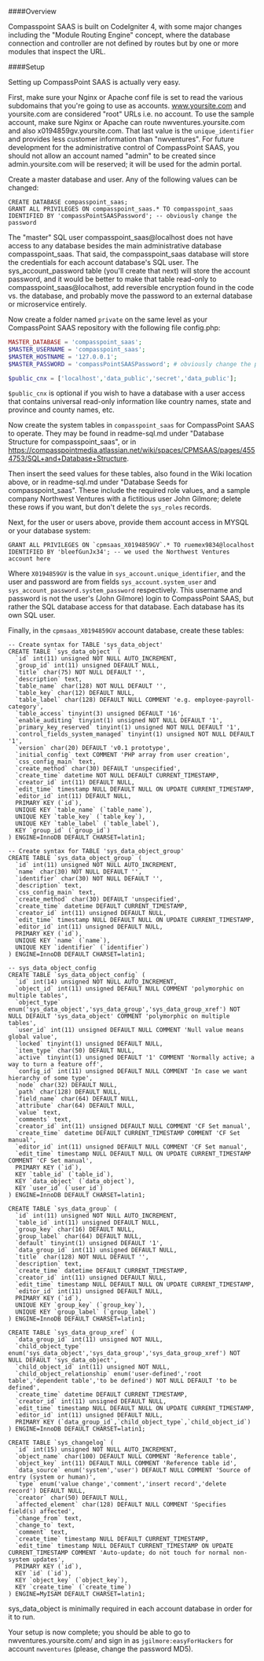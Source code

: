 ####Overview

Compasspoint SAAS is built on CodeIgniter 4, with some major changes including the "Module Routing Engine" concept, where the database connection and controller are not defined by routes but by one or more modules that inspect the URL.

####Setup

Setting up CompassPoint SAAS is actually very easy.

First, make sure your Nginx or Apache conf file is set to read the various subdomains that you're going to use as accounts.  www.yoursite.com and yoursite.com are considered "root" URLs i.e. no account.  To use the sample account, make sure Nginx or Apache can route nwventures.yoursite.com and also  x0194859gv.yoursite.com.  That last value is the `unique_identifier` and provides less customer information than "nwventures". For future development for the administrative control of CompassPoint SAAS, you should not allow an account named "admin" to be created since admin.yoursite.com will be reserved; it will be used for the admin portal.

Create a master database and user.  Any of the following values can be changed:

```mysql
CREATE DATABASE compasspoint_saas;
GRANT ALL PRIVILEGES ON compasspoint_saas.* TO compasspoint_saas IDENTIFIED BY 'compassPointSAASPassword'; -- obviously change the password
```

The "master" SQL user compasspoint_saas@localhost does not have access to any database besides the main administrative database compasspoint_saas.  That said, the compasspoint_saas database will store the credentials for each account database's SQL user.  The sys_account_password table (you'll create that next) will store the account password, and it would be better to make that table read-only to compasspoint_saas@localhost, add reversible encryption found in the code vs. the database, and probably move the password to an external database or microservice entirely.

Now create a folder named `private` on the same level as your CompassPoint SAAS repository with the following file config.php:


```php
MASTER_DATABASE = 'compasspoint_saas';
$MASTER_USERNAME = 'compasspoint_saas';
$MASTER_HOSTNAME = '127.0.0.1';
$MASTER_PASSWORD = 'compassPointSAASPassword'; # obviously change the password

$public_cnx = ['localhost','data_public','secret','data_public'];
```

`$public_cnx` is optional if you wish to have a database with a user access that contains universal read-only information like country names, state and province and county names, etc.

Now create the system tables in `compasspoint_saas` for CompassPoint SAAS to operate.  They may be found in readme-sql.md under "Database Structure for compasspoint_saas", or in https://compasspointmedia.atlassian.net/wiki/spaces/CPMSAAS/pages/4554753/SQL+and+Database+Structure.

Then insert the seed values for these tables, also found in the Wiki location above, or in readme-sql.md under "Database Seeds for compasspoint_saas".  These include the required role values, and a sample company Northwest Ventures with a fictitious user John Gilmore; delete these rows if you want, but don't delete the `sys_roles` records.

Next, for the user or users above, provide them account access in MYSQL or your database system:

```mysql
GRANT ALL PRIVILEGES ON `cpmsaas_X0194859GV`.* TO ruemex9834@localhost IDENTIFIED BY 'bleefGunJx34'; -- we used the Northwest Ventures account here
```

Where `X0194859GV` is the value in `sys_account.unique_identifier`, and the user and password are from fields `sys_account.system_user` and `sys_account_password.system_password`  respectively.  This username and password is not the user's (John Gilmore) login to CompassPoint SAAS, but rather the SQL database access for that database.  Each database has its own SQL user.

Finally, in the `cpmsaas_X0194859GV` account database, create these tables:

```mysql
-- Create syntax for TABLE 'sys_data_object'
CREATE TABLE `sys_data_object` (
  `id` int(11) unsigned NOT NULL AUTO_INCREMENT,
  `group_id` int(11) unsigned DEFAULT NULL,
  `title` char(75) NOT NULL DEFAULT '',
  `description` text,
  `table_name` char(128) NOT NULL DEFAULT '',
  `table_key` char(12) DEFAULT NULL,
  `table_label` char(128) DEFAULT NULL COMMENT 'e.g. employee-payroll-category',
  `table_access` tinyint(3) unsigned DEFAULT '16',
  `enable_auditing` tinyint(1) unsigned NOT NULL DEFAULT '1',
  `primary_key_reserved` tinyint(1) unsigned NOT NULL DEFAULT '1',
  `control_fields_system_managed` tinyint(1) unsigned NOT NULL DEFAULT '1',
  `version` char(20) DEFAULT 'v0.1 prototype',
  `initial_config` text COMMENT 'PHP array from user creation',
  `css_config_main` text,
  `create_method` char(30) DEFAULT 'unspecified',
  `create_time` datetime NOT NULL DEFAULT CURRENT_TIMESTAMP,
  `creator_id` int(11) DEFAULT NULL,
  `edit_time` timestamp NULL DEFAULT NULL ON UPDATE CURRENT_TIMESTAMP,
  `editor_id` int(11) DEFAULT NULL,
  PRIMARY KEY (`id`),
  UNIQUE KEY `table_name` (`table_name`),
  UNIQUE KEY `table_key` (`table_key`),
  UNIQUE KEY `table_label` (`table_label`),
  KEY `group_id` (`group_id`)
) ENGINE=InnoDB DEFAULT CHARSET=latin1;

-- Create syntax for TABLE 'sys_data_object_group'
CREATE TABLE `sys_data_object_group` (
  `id` int(11) unsigned NOT NULL AUTO_INCREMENT,
  `name` char(30) NOT NULL DEFAULT '',
  `identifier` char(30) NOT NULL DEFAULT '',
  `description` text,
  `css_config_main` text,
  `create_method` char(30) DEFAULT 'unspecified',
  `create_time` datetime DEFAULT CURRENT_TIMESTAMP,
  `creator_id` int(11) unsigned DEFAULT NULL,
  `edit_time` timestamp NULL DEFAULT NULL ON UPDATE CURRENT_TIMESTAMP,
  `editor_id` int(11) unsigned DEFAULT NULL,
  PRIMARY KEY (`id`),
  UNIQUE KEY `name` (`name`),
  UNIQUE KEY `identifier` (`identifier`)
) ENGINE=InnoDB DEFAULT CHARSET=latin1;

-- sys_data_object_config
CREATE TABLE `sys_data_object_config` (
  `id` int(14) unsigned NOT NULL AUTO_INCREMENT,
  `object_id` int(11) unsigned DEFAULT NULL COMMENT 'polymorphic on multiple tables',
  `object_type` enum('sys_data_object','sys_data_group','sys_data_group_xref') NOT NULL DEFAULT 'sys_data_object' COMMENT 'polymorphic on multiple tables',
  `user_id` int(11) unsigned DEFAULT NULL COMMENT 'Null value means global value',
  `locked` tinyint(1) unsigned DEFAULT NULL,
  `item_type` char(50) DEFAULT NULL,
  `active` tinyint(1) unsigned DEFAULT '1' COMMENT 'Normally active; a way to turn a feature off',
  `config_id` int(11) unsigned DEFAULT NULL COMMENT 'In case we want hierarchy of some type',
  `node` char(32) DEFAULT NULL,
  `path` char(128) DEFAULT NULL,
  `field_name` char(64) DEFAULT NULL,
  `attribute` char(64) DEFAULT NULL,
  `value` text,
  `comments` text,
  `creator_id` int(11) unsigned DEFAULT NULL COMMENT 'CF Set manual',
  `create_time` datetime DEFAULT CURRENT_TIMESTAMP COMMENT 'CF Set manual',
  `editor_id` int(11) unsigned DEFAULT NULL COMMENT 'CF Set manual',
  `edit_time` timestamp NULL DEFAULT NULL ON UPDATE CURRENT_TIMESTAMP COMMENT 'CF Set manual',
  PRIMARY KEY (`id`),
  KEY `table_id` (`table_id`),
  KEY `data_object` (`data_object`),
  KEY `user_id` (`user_id`)
) ENGINE=InnoDB DEFAULT CHARSET=latin1;

CREATE TABLE `sys_data_group` (
  `id` int(11) unsigned NOT NULL AUTO_INCREMENT,
  `table_id` int(11) unsigned DEFAULT NULL,
  `group_key` char(16) DEFAULT NULL,
  `group_label` char(64) DEFAULT NULL,
  `default` tinyint(1) unsigned DEFAULT '1',
  `data_group_id` int(11) unsigned DEFAULT NULL,
  `title` char(128) NOT NULL DEFAULT '',
  `description` text,
  `create_time` datetime DEFAULT CURRENT_TIMESTAMP,
  `creator_id` int(11) unsigned DEFAULT NULL,
  `edit_time` timestamp NULL DEFAULT NULL ON UPDATE CURRENT_TIMESTAMP,
  `editor_id` int(11) unsigned DEFAULT NULL,
  PRIMARY KEY (`id`),
  UNIQUE KEY `group_key` (`group_key`),
  UNIQUE KEY `group_label` (`group_label`)
) ENGINE=InnoDB DEFAULT CHARSET=latin1;

CREATE TABLE `sys_data_group_xref` (
  `data_group_id` int(11) unsigned NOT NULL,
  `child_object_type` enum('sys_data_object','sys_data_group','sys_data_group_xref') NOT NULL DEFAULT 'sys_data_object',
  `child_object_id` int(11) unsigned NOT NULL,
  `child_object_relationship` enum('user-defined','root table','dependent table','to be defined') NOT NULL DEFAULT 'to be defined',
  `create_time` datetime DEFAULT CURRENT_TIMESTAMP,
  `creator_id` int(11) unsigned DEFAULT NULL,
  `edit_time` timestamp NULL DEFAULT NULL ON UPDATE CURRENT_TIMESTAMP,
  `editor_id` int(11) unsigned DEFAULT NULL,
  PRIMARY KEY (`data_group_id`,`child_object_type`,`child_object_id`)
) ENGINE=InnoDB DEFAULT CHARSET=latin1;

CREATE TABLE `sys_changelog` (
  `id` int(15) unsigned NOT NULL AUTO_INCREMENT,
  `object_name` char(100) DEFAULT NULL COMMENT 'Reference table',
  `object_key` int(11) DEFAULT NULL COMMENT 'Reference table id',
  `data_source` enum('system','user') DEFAULT NULL COMMENT 'Source of entry (system or human)',
  `type` enum('value change','comment','insert record','delete record') DEFAULT NULL,
  `creator` char(50) DEFAULT NULL,
  `affected_element` char(128) DEFAULT NULL COMMENT 'Specifies field(s) affected',
  `change_from` text,
  `change_to` text,
  `comment` text,
  `create_time` timestamp NULL DEFAULT CURRENT_TIMESTAMP,
  `edit_time` timestamp NULL DEFAULT CURRENT_TIMESTAMP ON UPDATE CURRENT_TIMESTAMP COMMENT 'Auto-update; do not touch for normal non-system updates',
  PRIMARY KEY (`id`),
  KEY `id` (`id`),
  KEY `object_key` (`object_key`),
  KEY `create_time` (`create_time`)
) ENGINE=MyISAM DEFAULT CHARSET=latin1;

```

sys_data_object is minimally required in each account database in order for it to run.

Your setup is now complete; you should be able to go to nwventures.yoursite.com/ and sign in as `jgilmore:easyForHackers` for account `nwventures` (please, change the password MD5).

